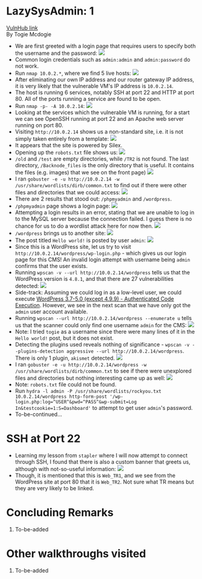 # LazySysAdmin: 1
[VulnHub link](https://www.vulnhub.com/entry/lazysysadmin-1,205/)  
By Togie Mcdogie

* We are first greeted with a login page that requires users to specify both the username and the password:
![](/screenshots/lazysysadmin/loginInitial.jpg)
* Common login credentials such as `admin:admin` and `admin:password` do not work.
* Run `nmap 10.0.2.*`, where we find 5 live hosts:
![](/screenshots/lazysysadmin/nmapScan.jpg)
* After eliminating our own IP address and our router gateway IP address, it is very likely that the vulnerable VM's IP address is `10.0.2.14`.
* The host is running 6 services, notably SSH at port 22 and HTTP at port 80. All of the ports running a service are found to be open.
* Run `nmap -p- -A 10.0.2.14`:
![](/screenshots/lazysysadmin/hostFullScan.jpg)
* Looking at the services which the vulnerable VM is running, for a start we can see OpenSSH running at port 22 and an Apache web server running on port 80.
* Visiting `http://10.0.2.14` shows us a non-standard site, i.e. it is not simply taken entirely from a template:
![](/screenshots/lazysysadmin/siteWebServer.jpg)
* It appears that the site is powered by Silex.
* Opening up the `robots.txt` file shows us:
![](/screenshots/lazysysadmin/robotsTxt.jpg)
* `/old` and `/test` are empty directories, while `/TR2` is not found. The last directory, `/Backnode_files` is the only directory that is useful. It contains the files (e.g. images) that we see on the front page)
![](/screenshots/lazysysadmin/backnodeFilesDirectory.jpg)
* I ran `gobuster -e -u http://10.0.2.14 -w /usr/share/wordlists/dirb/common.txt` to find out if there were other files and directories that we could access:
![](/screenshots/lazysysadmin/gobusterResults.jpg)
* There are 2 results that stood out: `/phpmyadmin` and `/wordpress`.
* `/phpmyadmin` page shows a login page:
![](/screenshots/lazysysadmin/phpMyAdminPage.jpg)
* Attempting a login results in an error, stating that we are unable to log in to the MySQL server because the connection failed. I guess there is no chance for us to do a wordlist attack here for now then.
![](/screenshots/lazysysadmin/phpMyAdminPageAttemptedLogin.jpg)
* `/wordpress` brings us to another site:
![](/screenshots/lazysysadmin/wordpressTR2.jpg)
* The post titled `Hello world!` is posted by user `admin`:
![](/screenshots/lazysysadmin/wordPressTR2Post.jpg)
* Since this is a WordPress site, let us try to visit `http://10.0.2.14/wordpress/wp-login.php` - which gives us our login page for this CMS! An invalid login attempt with username being `admin` confirms that the user exists.
* Running `wpscan -v --url http://10.0.2.14/wordpress` tells us that the WordPress version is `4.8.1`, and that there are 27 vulnerabilities detected:
![](/screenshots/lazysysadmin/wpscan.jpg)
* Side-track: Assuming we could log in as a low-level user, we could execute [WordPress 3.7-5.0 (except 4.9.9) - Authenticated Code Execution](https://wpvulndb.com/vulnerabilities/9222). However, we see in the next scan that we have only got the `admin` user account available.
* Running `wpscan --url http://10.0.2.14/wordpress --enumerate u` tells us that the scanner could only find one username `admin` for the CMS:
![](/screenshots/lazysysadmin/wpscanEnumUsers.jpg)
* Note: I tried `togie` as a username since there were many lines of it in the `Hello world!` post, but it does not exist.
* Detecting the plugins used reveals nothing of significance - `wpscan -v --plugins-detection aggressive --url http://10.0.2.14/wordpress`. There is only 1 plugin, `akismet` detected.
![](/screenshots/lazysysadmin/wpscanEnumPlugins.jpg)
* I ran `gobuster -e -u http://10.0.2.14/wordpress -w /usr/share/wordlists/dirb/common.txt` to see if there were unexplored files and directories but nothing interesting came up as well:
![](/screenshots/lazysysadmin/gobusterResultsWordPress.jpg)
* Note: `robots.txt` file could not be found.
* Run `hydra -l admin -P /usr/share/wordlists/rockyou.txt 10.0.2.14/wordpress http-form-post '/wp-login.php:log=^USER^&pwd=^PASS^&wp-submit=Log In&testcookie=1:S=Dashboard'` to attempt to get user `admin`'s password.
* To-be-continued...

# SSH at Port 22
* Learning my lesson from `stapler` where I will now attempt to connect through SSH, I found that there is also a custom banner that greets us, although with not-so-useful information:
![](/screenshots/lazysysadmin/sshAttemptedLogin.jpg)
* Though, it is mentioned that this is `Web_TR1`, and we see from the WordPress site at port 80 that it is `Web_TR2`. Not sure what TR means but they are very likely to be linked.

# Concluding Remarks
1. To-be-added

# Other walkthroughs visited
1. To-be-added